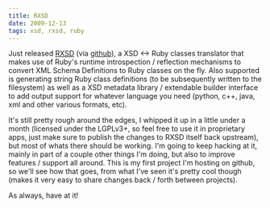 ```yaml
---
title: RXSD
date: 2009-12-13
tags: xsd, rxsd, ruby
---
```


Just released <a href="http://projects.morsi.org/wiki/RXSD">RXSD</a> (via <a href="http://github.com/movitto/RXSD">github</a>), a XSD <-> Ruby classes translator that makes use of Ruby's runtime introspection / reflection mechanisms to convert XML Schema Definitions to Ruby classes on the fly. Also supported is generating string Ruby class definitions (to be subsequently written to the filesystem) as well as a XSD metadata library / extendable builder interface to add output support for whatever language you need (python, c++, java, xml and other various formats, etc). 

It's still pretty rough around the edges, I whipped it up in a little under a month (licensed under the LGPLv3+, so feel free to use it in proprietary apps, just make sure to publish the changes to RXSD itself back upstream), but most of whats there should be working. I'm going to keep hacking at it, mainly in part of a couple other things I'm doing, but also to improve features / support all around. This is my first project I'm hosting on github, so we'll see how that goes, from what I've seen it's pretty cool though (makes it very easy to share changes back / forth between projects). 

As always, have at it!
